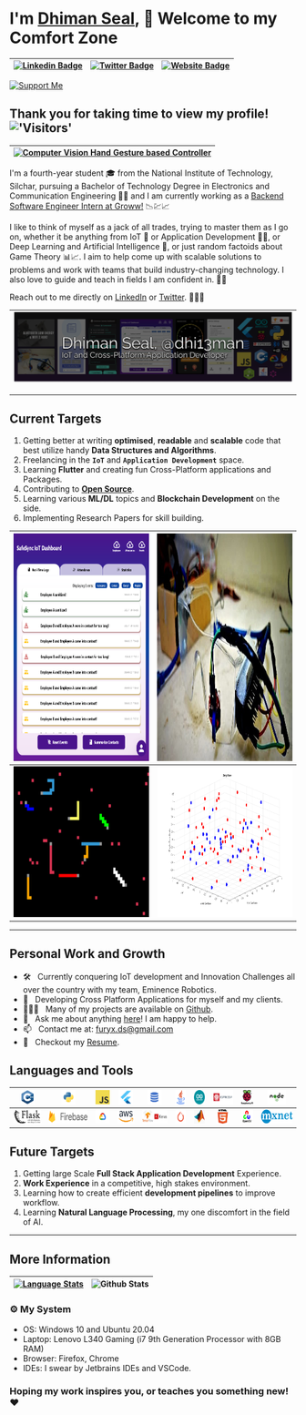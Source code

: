 # I'm [Dhiman Seal](https://github.com/dhi13man/), 👋 Welcome to my Comfort Zone

| [![Linkedin Badge](https://img.shields.io/badge/-LinkedIn-0e76a8?style=flat-square&logo=Linkedin&logoColor=white)](https://linkedin.com/in/dhi13man) | [![Twitter Badge](https://img.shields.io/badge/-Twitter-00acee?style=flat-square&logo=Twitter&logoColor=white)](https://twitter.com/dhi13man) | [![Website Badge](https://img.shields.io/badge/Website-3b5998?style=flat-square&logo=google-chrome&logoColor=white)](https://www.eminencerobotics.org/) |
| :---: | :---: | :---: |

[![Support Me](https://img.buymeacoffee.com/button-api/?text=Support%20my%20Work!&emoji=%F0%9F%92%BB&slug=dhi13man&button_colour=FF5F5F&font_colour=ffffff&font_family=Bree&outline_colour=000000&coffee_colour=FFDD00)](https://www.buymeacoffee.com/dhi13man)

## Thank you for taking time to view my profile! &nbsp; !['Visitors'](https://visitor-badge.glitch.me/badge?page_id=dhi13man.dhi13man&style=flat-square&color=0088cc)

<div align=center>

| [<img height="300" width="400" src="https://raw.githubusercontent.com/Dhi13man/dhi13man/main/.github/images/demo_cvgc.gif" alt="Computer Vision Hand Gesture based Controller">](https://github.com/Dhi13man/CV-HandGestureControl) |
| :------------------: |
</div>

I'm a fourth-year student 🎓 from the National Institute of Technology, Silchar, pursuing a Bachelor of Technology Degree in Electronics and Communication Engineering 🔌📶 and I am currently working as a [Backend Software Engineer Intern at Groww!](https://groww.in/) 📉💹📈

I like to think of myself as a jack of all trades, trying to master them as I go on, whether it be anything from IoT 🤖 or Application Development 👨‍💻, or Deep Learning and Artificial Intelligence 🧠, or just random factoids about Game Theory 📊📈. I aim to help come up with scalable solutions to problems and work with teams that build industry-changing technology. I also love to guide and teach in fields I am confident in. 👨‍🏫

Reach out to me directly on [LinkedIn](https://linkedin.com/in/dhi13man) or [Twitter](https://twitter.com/dhi13man). 💬💬💬

| [![Cover Photo](./assets/other/LinkedIn_cover.png)](https://linkedin.com/in/dhi13man) |
| :---: |

---

## Current Targets

1. Getting better at writing **optimised**, **readable** and **scalable** code that best utilize handy **Data Structures and Algorithms**.
2. Freelancing in the **`IoT`** and **`Application Development`** space.
3. Learning **Flutter** and creating fun Cross-Platform applications and Packages.
4. Contributing to **[Open Source](https://github.com/Dhi13man?tab=repositories)**.
5. Learning various **ML/DL** topics and **Blockchain Development** on the side.
6. Implementing Research Papers for skill building.

| [<img height="400" width="400" src="assets/demos/demo_safesync.png" alt="SafeSync IoT Dashboard: A full-fledged Employee Management and Workspace Health and Safety ensuring Solution">](https://github.com/Dhi13man/SafeSyncIoT) | [<img height="400" width="400" src="assets/demos/infrawake.jpg" alt="InfrAwake: IoT Driver Safety Solution">](https://www.eminencerobotics.org/) |
| :-------------: | :-------------: |
| [<img height="265" width="400" src="assets/demos/demo_snake.png" alt="A brute force-ish Automatic Snake Game Algorithm">](https://github.com/Dhi13man/SnakeGameAlgo) | [<img height="265" width="400" src="assets/demos/demo_3DES.png" alt="3D Electrostatics Simulator">](https://github.com/Dhi13man/3Dimensional-Electrostatics-Simulation) |

---

## Personal Work and Growth

- 🛠 &nbsp; Currently conquering IoT development and Innovation Challenges all over the country with my team, Eminence Robotics.
- 🚀 &nbsp; Developing Cross Platform Applications for myself and my clients.
- 👨🏻‍💻 &nbsp; Many of my projects are available on [Github](https://github.com/Dhi13man?tab=repositories).
- 💬 &nbsp; Ask me about anything [here](https://github.com/Dhi13man/dhi13man/issues/1)! I am happy to help.
- 📫 &nbsp; Contact me at: furyx.ds@gmail.com
- 📝 &nbsp; Checkout my [Resume](https://drive.google.com/file/d/17TrMgHoc7ZR2nsKijzk4slW5lATGI5AN/view?usp=sharing).

## Languages and Tools

| [<code><img height="25" src="https://raw.githubusercontent.com/github/explore/80688e429a7d4ef2fca1e82350fe8e3517d3494d/topics/cpp/cpp.png" alt="cpp"></code>](https://www.cplusplus.com) | [<code><img height="25" src="https://raw.githubusercontent.com/github/explore/80688e429a7d4ef2fca1e82350fe8e3517d3494d/topics/python/python.png" alt="python"></code>](https://www.python.org) | [<code><img height="25" src="https://raw.githubusercontent.com/github/explore/80688e429a7d4ef2fca1e82350fe8e3517d3494d/topics/javascript/javascript.png" alt="javascript"></code>](https://www.javascript.com) | [<code><img height="25" src="assets/icons/ico_flutter.jpg" alt="flutter"></code>](https://flutter.dev) | [<code><img height="25" src="https://raw.githubusercontent.com/github/explore/80688e429a7d4ef2fca1e82350fe8e3517d3494d/topics/sql/sql.png" alt="sql"></code>](https://www.mysql.com) | [<code><img height="25" src="assets/icons/ico_java.jpg" alt="java"></code>](https://www.java.com) | [<code><img height="25" src="assets/icons/ico_arduino.jpg" alt="Arduino"></code>](https://www.arduino.cc) | [<code><img height="25" src="assets/icons/ico_esp.jpg" alt="ESPressif Boards"></code>](https://www.espressif.com/) | [<code><img height="25" src="assets/icons/ico_raspberrypi.jpg" alt="Raspberry Pi"></code>](https://www.raspberrypi.org/) | [<code><img height="25" src="assets/icons/ico_nodejs.jpg" alt="NodeJS"></code>](https://nodejs.org/en/) |
| :---: | :---: | :---: | :---: | :---: | :---: | :---: | :---: | :---: | :---: |
[<code><img height="25" src="assets/icons/ico_flask.jpg" alt="Flask"></code>](https://flask.palletsprojects.com/) | [<code><img height="25" src="assets/icons/ico_firebase.jpg" alt="Firebase"></code>](https://firebase.google.com/) | [<code><img height="25" src="assets/icons/ico_googlecloud.jpg" alt="Google Cloud"></code>](https://cloud.google.com/) | [<code><img height="25" src="assets/icons/ico_aws.jpg" alt="Amazon Web Services"></code>](https://aws.amazon.com) | [<code><img height="25" src="assets/icons/ico_tf.jpg" alt="tensorflow+keras"></code>](https://www.tensorflow.org) | [<code><img height="25" src="assets/icons/ico_pytorch.jpg" alt="pytorch"></code>](https://pytorch.org) | [<code><img height="25" src="assets/icons/ico_matlab.jpg" alt="MATLAB"></code>](https://www.mathworks.com/products/matlab.html) | [<code><img height="25" src="assets/icons/ico_html.jpg" alt="html5"></code>](https://html.com) | [<code><img height="25" src="assets/icons/ico_opencv.jpg" alt="OpenCV"></code>](https://opencv.org) | [<code><img height="25" src="assets/icons/ico_mxnet.jpg" alt="Apache MXNet"></code>](https://mxnet.apache.org) |

## Future Targets

1. Getting large Scale **Full Stack Application Development** Experience.
2. **Work Experience** in a competitive, high stakes environment.
3. Learning how to create efficient **development pipelines** to improve workflow.
4. Learning **Natural Language Processing**, my one discomfort in the field of AI.

---

## More Information

| [![Language Stats](https://github-readme-stats.vercel.app/api/top-langs/?username=dhi13man&layout=compact&theme=dark&count_private=true)](https://github.com/Dhi13man) | ![Github Stats](https://github-readme-stats.vercel.app/api?username=dhi13man&show_icons=true&hide_border=true) |
|-----------------|----------------------|

### ⚙️ My System

- OS: Windows 10 and Ubuntu 20.04
- Laptop: Lenovo L340 Gaming (i7 9th Generation Processor with 8GB RAM)
- Browser: Firefox, Chrome
- IDEs: I swear by Jetbrains IDEs and VSCode.

### Hoping my work inspires you, or teaches you something new! ❤️
